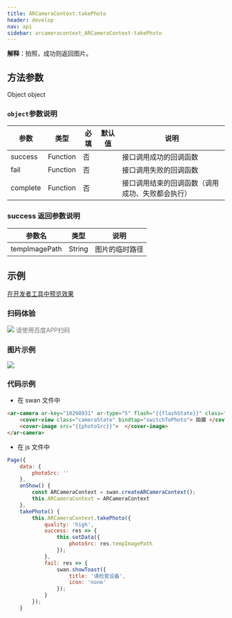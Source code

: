 ```yaml
---
title: ARCameraContext.takePhoto
header: develop
nav: api
sidebar: arcameracontext_ARCameraContext-takePhoto
---
```




 

**解释**：拍照，成功则返回图片。

 
## 方法参数 

Object object

### `object`参数说明  

|参数  |类型 | 必填 | 默认值|说明|
|---- | ---- | ---- |---- |---|
|success| Function |   否  | |接口调用成功的回调函数|
|fail  |  Function  |  否 |  |接口调用失败的回调函数|
|complete |   Function  |  否  | |接口调用结束的回调函数（调用成功、失败都会执行）|

### success 返回参数说明  


|参数名 |类型  |说明|
|---- | ---- | ---- |
|tempImagePath  | String | 图片的临时路径 |

## 示例

<a href="swanide://fragment/e60cfcd18d6831e0dc63c740b747e3061574330923900" title="在开发者工具中预览效果" target="_self">在开发者工具中预览效果</a>

### 扫码体验

<div class='scan-code-container'>
    <img src="https://b.bdstatic.com/miniapp/assets/images/doc_demo/fragment_ARCameraContextTakePhoto.png" class="demo-qrcode-image" />
    <font color=#777 12px>请使用百度APP扫码</font>
</div>

### 图片示例 


<div class="m-doc-custom-examples">
    <div class="m-doc-custom-examples-correct">
        <img src="https://b.bdstatic.com/miniapp/images/ARCameraContextTakePhoto.gif">
    </div>
    <div class="m-doc-custom-examples-correct">
        <img src=" ">
    </div>
    <div class="m-doc-custom-examples-correct">
        <img src=" ">
    </div>     
</div>
 
### 代码示例 



* 在 swan 文件中

```html
<ar-camera ar-key="10298931" ar-type="5" flash="{{flashState}}" class="camera" bindload="loadCameraSuccess" bindmessage="message" binderror="error">
    <cover-view class="cameraState" bindtap="switchToPhoto"> 拍摄 </cover-view>
    <cover-image src="{{photoSrc}}">  </cover-image>
</ar-camera>
```
* 在 js 文件中

```js
Page({
    data: {
        photoSrc: ''
    },
    onShow() {
        const ARCameraContext = swan.createARCameraContext();
        this.ARCameraContext = ARCameraContext
    },
    takePhoto() {
        this.ARCameraContext.takePhoto({
            quality: 'high',
            success: res => {
                this.setData({
                    photoSrc: res.tempImagePath
                });
            },
            fail: res => {
                swan.showToast({
                    title: '请检查设备',
                    icon: 'none'
                });
            }
        });
    }
```
